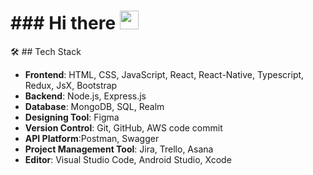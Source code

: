 
<h1>
 ### Hi there  
  <img src="https://media.giphy.com/media/hvRJCLFzcasrR4ia7z/giphy.gif" width="30px"/>
</h1>
🛠  ## Tech Stack

- **Frontend**: HTML, CSS, JavaScript, React, React-Native, Typescript, Redux, JsX, Bootstrap
- **Backend**: Node.js, Express.js
- **Database**: MongoDB, SQL, Realm
- **Designing Tool**: Figma
- **Version Control**: Git, GitHub, AWS code commit
- **API Platform**:Postman, Swagger
- **Project Management Tool**: Jira, Trello, Asana
- **Editor**: Visual Studio Code, Android Studio, Xcode 

<!--
**PALLAVIKHEDLE/PallaviKhedle** is a ✨ _special_ ✨ repository because its `README.md` (this file) appears on your GitHub profile.

Here are some ideas to get you started:

- 🔭 I’m currently working on ...
- 🌱 I’m currently learning ...
- 👯 I’m looking to collaborate on ...
- 🤔 I’m looking for help with ...
- 💬 Ask me about ...
- 📫 How to reach me: ...
- 😄 Pronouns: ...
- ⚡ Fun fact: ...
-->
